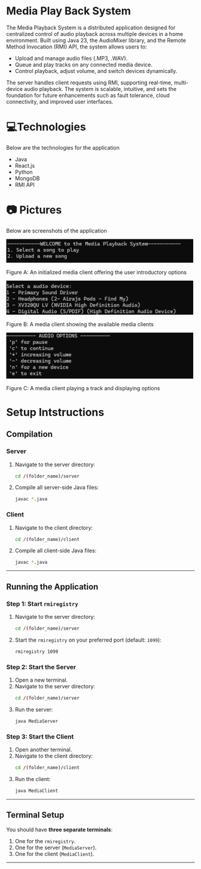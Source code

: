 # Media Play Back System 
The Media Playback System is a distributed application designed for centralized control of audio playback across multiple devices in a home environment. Built using Java 23, the AudioMixer library, and the Remote Method Invocation (RMI) API, the system allows users to:

- Upload and manage audio files (.MP3, .WAV).
- Queue and play tracks on any connected media device.
- Control playback, adjust volume, and switch devices dynamically.

The server handles client requests using RMI, supporting real-time, multi-device audio playback. The system is scalable, intuitive, and sets the foundation for future enhancements such as fault tolerance, cloud connectivity, and improved user interfaces.

# 💻Technologies 
Below are the technologies for the application 

- Java
- React.js
- Python
- MongoDB
- RMI API

# 📷 Pictures
Below are screenshots of the application 

<img src="https://github.com/AirajHussain/Media-Play-Back-System/blob/main/images/introduction.png" alt="login_page" width="500"/>

Figure A: An initialized media client offering the user introductory options

<img src="https://github.com/AirajHussain/Media-Play-Back-System/blob/main/images/MediaClients.png" alt="login_page" width="500"/>

Figure B: A media client showing the available media clients

<img src="https://github.com/AirajHussain/Media-Play-Back-System/blob/main/images/trackOptions.png" alt="login_page" width="500"/>

Figure C: A media client playing a track and displaying options



# Setup Intstructions 

## Compilation

### Server
1. Navigate to the server directory:
   ```bash
   cd /(folder_name)/server
   ```
2. Compile all server-side Java files:
   ```bash
   javac *.java
   ```

### Client
1. Navigate to the client directory:
   ```bash
   cd /(folder_name)/client
   ```
2. Compile all client-side Java files:
   ```bash
   javac *.java
   ```

---

## Running the Application

### Step 1: Start `rmiregistry`
1. Navigate to the server directory:
   ```bash
   cd /(folder_name)/server
   ```
2. Start the `rmiregistry` on your preferred port (default: `1099`):
   ```bash
   rmiregistry 1099
   ```

### Step 2: Start the Server
1. Open a new terminal.
2. Navigate to the server directory:
   ```bash
   cd /(folder_name)/server
   ```
3. Run the server:
   ```bash
   java MediaServer
   ```

### Step 3: Start the Client
1. Open another terminal.
2. Navigate to the client directory:
   ```bash
   cd /(folder_name)/client
   ```
3. Run the client:
   ```bash
   java MediaClient
   ```

---

## Terminal Setup
You should have **three separate terminals**:
1. One for the `rmiregistry`.
2. One for the server (`MediaServer`).
3. One for the client (`MediaClient`).

---




